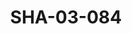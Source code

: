 ---
pid: SHA-03-084
title: SHA-03-084
language: ar
collection: شرحبيل احمد
original_label: 
rights: شرحبيل احمد
location_of_original: شرحبيل احمد
photographer_or_studio: 
scanned_from: photograph 8.8 by 12.6
_date: August 1991
location: الخرطوم
description: حفلة كامل حسين علي يعقوب
additional_notes: 
permission_display: 'yes'
on_server: 'no'
on_website: 'no'
permalink: "/archive/ar/sha-03-084.html"
layout: photo-page
---
